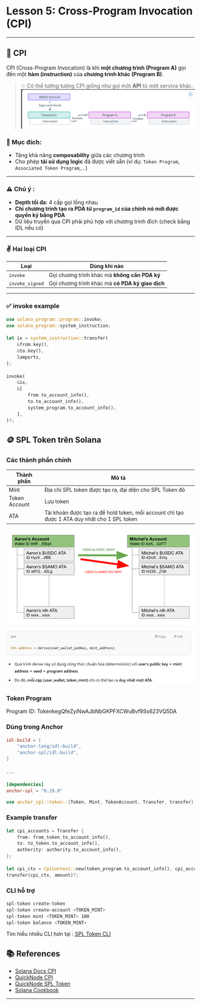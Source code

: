 # Lesson 5: Cross-Program Invocation (CPI)

---

## 🔁 CPI 

CPI (Cross-Program Invocation) là khi **một chương trình (Program A)** gọi đến một **hàm (instruction)** của **chương trình khác (Program B)**.

> ✨ Có thể tưởng tượng CPI giống như gọi một **API** từ một service khác.
![alt text](image.png)

### 🧩 Mục đích:
- Tăng khả năng **composability** giữa các chương trình
- Cho phép **tái sử dụng logic** đã được viết sẵn (ví dụ: `Token Program`, `Associated Token Program`,...)

---

### ⚠️ Chú ý : 

- **Depth tối đa**: 4 cấp gọi lồng nhau
- **Chỉ chương trình tạo ra PDA từ `program_id` của chính nó mới được quyền ký bằng PDA**
- Dữ liệu truyền qua CPI phải phù hợp với chương trình đích (check bằng IDL nếu có)

---

### ✌️ Hai loại CPI

| Loại                | Dùng khi nào                                    |
|---------------------|--------------------------------------------------|
| `invoke`            | Gọi chương trình khác mà **không cần PDA ký**    |
| `invoke_signed`     | Gọi chương trình khác mà **có PDA ký giao dịch** |

---

### ✅ invoke example 

```rust
use solana_program::program::invoke;
use solana_program::system_instruction;

let ix = system_instruction::transfer(
    &from.key(),
    &to.key(),
    lamports,
);

invoke(
    &ix,
    &[
        from.to_account_info(),
        to.to_account_info(),
        system_program.to_account_info(),
    ],
)?;
``` 

## 🪙 SPL Token trên Solana

### Các thành phần chính

| Thành phần             | Mô tả |
|------------------------|------|
| Mint                   | Địa chỉ SPL token được tạo ra, đại diện cho SPL Token đó|
| Token Account          | Lưu token |
| ATA                    | Tài khoản được tạo ra để hold token, mỗi account chỉ tạo được 1 ATA duy nhất cho 1 SPL token  |

![alt text](image-1.png)

![alt text](image-2.png)

### Token Program

Program ID: TokenkegQfeZyiNwAJbNbGKPFXCWuBvf9Ss623VQ5DA

### Dùng trong Anchor

```toml
idl-build = [
    "anchor-lang/idl-build",
    "anchor-spl/idl-build",
]

...

[dependencies]
anchor-spl = "0.29.0"
```

```rust
use anchor_spl::token::{Token, Mint, TokenAccount, Transfer, transfer};
```

### Example transfer

```rust
let cpi_accounts = Transfer {
    from: from_token.to_account_info(),
    to: to_token.to_account_info(),
    authority: authority.to_account_info(),
};

let cpi_ctx = CpiContext::new(token_program.to_account_info(), cpi_accounts);
transfer(cpi_ctx, amount)?;
```

### CLI hỗ trợ

```bash
spl-token create-token
spl-token create-account <TOKEN_MINT>
spl-token mint <TOKEN_MINT> 100
spl-token balance <TOKEN_MINT>
```

Tìm hiểu nhiều CLI hơn tại : [SPL Token CLI](https://spl.solana.com/token)

## 📚 References

- [Solana Docs CPI](https://solana.com/vi/docs/core/cpi)
- [QuickNode CPI](https://www.quicknode.com/guides/solana-development/anchor/what-are-cpis)
- [QuickNode SPL Token](https://www.quicknode.com/guides/solana-development/anchor/transfer-tokens)
- [Solana Cookbook](https://solanacookbook.com/)

---